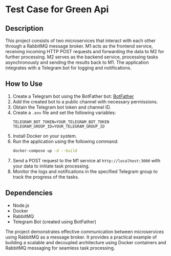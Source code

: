 # Test Case for Green Api

## Description

This project consists of two microservices that interact with each other through a RabbitMQ message broker. M1 acts as the frontend service, receiving incoming HTTP POST requests and forwarding the data to M2 for further processing. M2 serves as the backend service, processing tasks asynchronously and sending the results back to M1. The application integrates with a Telegram bot for logging and notifications.

## How to Use

1. Create a Telegram bot using the BotFather bot: [BotFather](https://t.me/BotFather)
2. Add the created bot to a public channel with necessary permissions.
3. Obtain the Telegram bot token and channel ID.
4. Create a `.env` file and set the following variables:
   ```
   TELEGRAM_BOT_TOKEN=YOUR_TELEGRAM_BOT_TOKEN
   TELEGRAM_GROUP_ID=YOUR_TELEGRAM_GROUP_ID
   ```
5. Install Docker on your system.
6. Run the application using the following command:
   ```bash
   docker-compose up -d --build
   ```
7. Send a POST request to the M1 service at `http://localhost:3000` with your data to initiate task processing.
8. Monitor the logs and notifications in the specified Telegram group to track the progress of the tasks.

## Dependencies

- Node.js
- Docker
- RabbitMQ
- Telegram Bot (created using BotFather)

The project demonstrates effective communication between microservices using RabbitMQ as a message broker. It provides a practical example of building a scalable and decoupled architecture using Docker containers and RabbitMQ messaging for seamless task processing.
